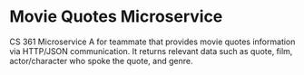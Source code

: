 # Movie Quotes Microservice

CS 361 Microservice A for teammate that provides movie quotes information via HTTP/JSON communication. It returns 
relevant data such as quote, film, actor/character who spoke the quote, and genre. 
